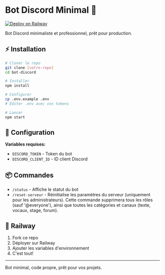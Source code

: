 # Bot Discord Minimal 🤖

[![Deploy on Railway](https://railway.app/button.svg)](https://railway.app)

Bot Discord minimaliste et professionnel, prêt pour production.

## ⚡ Installation

```bash
# Cloner le repo
git clone [votre-repo]
cd bot-discord

# Installer
npm install

# Configurer
cp .env.example .env
# Éditer .env avec vos tokens

# Lancer
npm start
```

## 🔧 Configuration

**Variables requises:**
- `DISCORD_TOKEN` - Token du bot
- `DISCORD_CLIENT_ID` - ID client Discord

## 📦 Commandes

- `/status` - Affiche le statut du bot
- `/reset-serveur` - Réinitialise les paramètres du serveur (uniquement pour les administrateurs). Cette commande supprimera tous les rôles (sauf '@everyone'), ainsi que toutes les catégories et canaux (texte, vocaux, stage, forum).

## 🚀 Railway

1. Fork ce repo
2. Déployer sur Railway
3. Ajouter les variables d'environnement
4. C'est tout!

---

Bot minimal, code propre, prêt pour vos projets.
